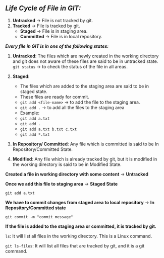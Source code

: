 
## **_Life Cycle of File in GIT:_**

<!-- ![life cycle of file in git](/images/life-cycle-of-file-in-git.png) -->

1. **Untracked** → File is not tracked by git.
2. **Tracked** → File is tracked by git.
    - **Staged** → File is in staging area.
    - **Committed** → File is in local repository.
    
**_Every file in GIT is in one of the following states:_**

1. **Untracked**:
   The files which are newly created in the working directory and git does not aware of these files are said to be in untracked state.
   `git status` → to check the status of the file in all areas.

2. **Staged**:
   - The files which are added to the staging area are said to be in staged state.
   - These files are ready for commit.
   - `git add <file-name>` → to add the file to the staging area.
   - `git add .` → to add all the files to the staging area
   - Example: 
   - `git add a.txt`
   - `git add .`
   - `git add a.txt b.txt c.txt`
   - `git add *.txt`

3. **In Repository/ Committed**:
   Any file which is committed is said to be In Repository/Committed State.

4. **Modified**:
   Any file which is already tracked by git, but it is modified in the working directory is said to be in Modified State.



**Created a file in working directory with some content** → **Untracked**

**Once we add this file to staging area** → **Staged State**

`git add a.txt`

**We have to commit changes from staged area to local repository** → **In Repository/Committed state**

`git commit -m "commit message"`


**If the file is added to the staging area or committed, it is tracked by git.**

`ls`: It will list all files in the working directory. This is a Linux command.

`git ls-files`: It will list all files that are tracked by git, and it is a git command.



